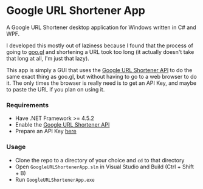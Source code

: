 # Google URL Shortener App

A Google URL Shortener desktop application for Windows written in C# and WPF.

I developed this mostly out of laziness because I found that the process of
going to [goo.gl](https://goo.gl/) and shortening a URL took too long (it
actually doesn't take that long at all, I'm just that lazy).

This app is simply a GUI that uses the
[Google URL Shortener API](https://goo.gl/1uh11c) to do the same exact thing as
goo.gl, but without having to go to a web browser to do it. The only times the
browser is really need is to get an API Key, and maybe to paste the URL if you
plan on using it.

### Requirements

* Have .NET Framework >= 4.5.2
* Enable the [Google URL Shortener API](https://goo.gl/pZbaF)
* Prepare an API Key [here](https://goo.gl/kkvx2K)

### Usage

* Clone the repo to a directory of your choice and `cd` to that directory
* Open `GoogleURLShortenerApp.sln` in Visual Studio and Build (Ctrl + Shift + B)
* Run `GoogleURLShortenerApp.exe`